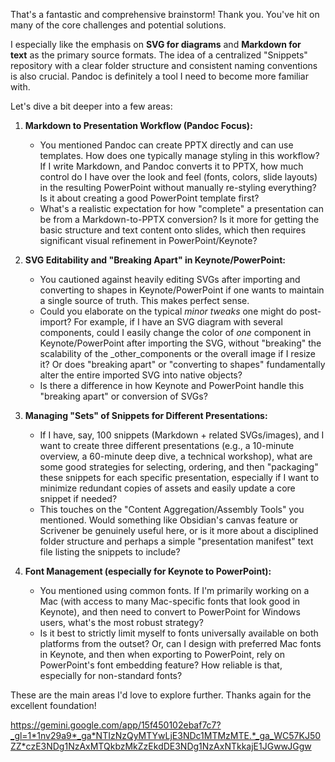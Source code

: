 That's a fantastic and comprehensive brainstorm! Thank you. You've hit on many of the core challenges and potential solutions.

I especially like the emphasis on **SVG for diagrams** and **Markdown for text** as the primary source formats. The idea of a centralized "Snippets" repository with a clear folder structure and consistent naming conventions is also crucial. Pandoc is definitely a tool I need to become more familiar with.

Let's dive a bit deeper into a few areas:

1. **Markdown to Presentation Workflow (Pandoc Focus):**
    
    - You mentioned Pandoc can create PPTX directly and can use templates. How does one typically manage styling in this workflow? If I write Markdown, and Pandoc converts it to PPTX, how much control do I have over the look and feel (fonts, colors, slide layouts) in the resulting PowerPoint without manually re-styling everything? Is it about creating a good PowerPoint template first?
    - What's a realistic expectation for how "complete" a presentation can be from a Markdown-to-PPTX conversion? Is it more for getting the basic structure and text content onto slides, which then requires significant visual refinement in PowerPoint/Keynote?
2. **SVG Editability and "Breaking Apart" in Keynote/PowerPoint:**
    
    - You cautioned against heavily editing SVGs after importing and converting to shapes in Keynote/PowerPoint if one wants to maintain a single source of truth. This makes perfect sense.
    - Could you elaborate on the typical _minor tweaks_ one might do post-import? For example, if I have an SVG diagram with several components, could I easily change the color of _one_ component in Keynote/PowerPoint after importing the SVG, without "breaking" the scalability of the _other_components or the overall image if I resize it? Or does "breaking apart" or "converting to shapes" fundamentally alter the entire imported SVG into native objects?
    - Is there a difference in how Keynote and PowerPoint handle this "breaking apart" or conversion of SVGs?
3. **Managing "Sets" of Snippets for Different Presentations:**
    
    - If I have, say, 100 snippets (Markdown + related SVGs/images), and I want to create three different presentations (e.g., a 10-minute overview, a 60-minute deep dive, a technical workshop), what are some good strategies for selecting, ordering, and then "packaging" these snippets for each specific presentation, especially if I want to minimize redundant copies of assets and easily update a core snippet if needed?
    - This touches on the "Content Aggregation/Assembly Tools" you mentioned. Would something like Obsidian's canvas feature or Scrivener be genuinely useful here, or is it more about a disciplined folder structure and perhaps a simple "presentation manifest" text file listing the snippets to include?
4. **Font Management (especially for Keynote to PowerPoint):**
    
    - You mentioned using common fonts. If I'm primarily working on a Mac (with access to many Mac-specific fonts that look good in Keynote), and then need to convert to PowerPoint for Windows users, what's the most robust strategy?
    - Is it best to strictly limit myself to fonts universally available on both platforms from the outset? Or, can I design with preferred Mac fonts in Keynote, and then when exporting to PowerPoint, rely on PowerPoint's font embedding feature? How reliable is that, especially for non-standard fonts?

These are the main areas I'd love to explore further. Thanks again for the excellent foundation!

https://gemini.google.com/app/15f450102ebaf7c7?_gl=1*1nv29a9*_ga*NTIzNzQyMTYwLjE3NDc1MTMzMTE.*_ga_WC57KJ50ZZ*czE3NDg1NzAxMTQkbzMkZzEkdDE3NDg1NzAxNTkkajE1JGwwJGgw
